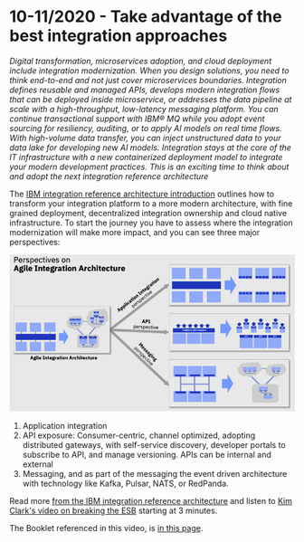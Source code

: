 # 10-11/2020 - Take advantage of the best integration approaches

*Digital transformation, microservices adoption, and cloud deployment include integration 
modernization. When you design solutions, you need to think end-to-end and not just 
cover microservices boundaries. Integration defines reusable and managed APIs, develops modern 
integration flows that can be deployed inside microservice, or addresses the data pipeline at 
scale with a high-throughput, low-latency messaging platform. You can continue transactional 
support with IBM® MQ while you adopt event sourcing for resiliency, auditing, or to apply 
AI models on real time flows. With high-volume data transfer, you can inject unstructured 
data to your data lake for developing new AI models. Integration stays at the core of the IT 
infrastructure with a new containerized deployment model to integrate your modern development 
practices. This is an exciting time to think about and adopt the next integration reference 
architecture*
 
The [IBM integration reference architecture introduction](https://www.ibm.com/cloud/architecture/architectures/modern-integration) outlines how to transform your integration platform to a more modern architecture, with fine grained deployment, decentralized integration ownership and cloud native infrastructure.  To start the journey you have to assess where the integration modernization will make more impact, and you can see three major perspectives:

![1](./images/three-perspective.png)

1. Application integration
1. API exposure: Consumer-centric, channel optimized, adopting distributed gateways, with self-service discovery, developer portals to subscribe to API, and manage versioning. APIs can be internal and external
1. Messaging, and as part of the messaging the event driven architecture with technology like Kafka, Pulsar, NATS, or RedPanda.

Read more [from the IBM integration reference architecture](https://www.ibm.com/cloud/architecture/architectures/modern-integration) and listen to [Kim Clark's video on breaking the ESB](https://www.youtube.com/watch?v=LSU1I0uBMug) starting at 3 minutes.

The Booklet referenced in this video, is [in this page](https://www.ibm.com/cloud/integration/agile-integration/).

